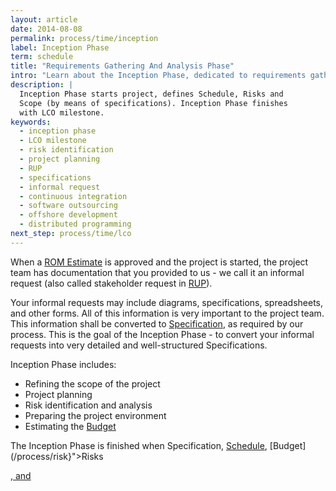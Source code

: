 ```yaml
---
layout: article
date: 2014-08-08
permalink: process/time/inception
label: Inception Phase
term: schedule
title: "Requirements Gathering And Analysis Phase"
intro: "Learn about the Inception Phase, dedicated to requirements gathering"
description: |
  Inception Phase starts project, defines Schedule, Risks and
  Scope (by means of specifications). Inception Phase finishes
  with LCO milestone.
keywords:
  - inception phase
  - LCO milestone
  - risk identification
  - project planning
  - RUP
  - specifications
  - informal request
  - continuous integration
  - software outsourcing
  - offshore development
  - distributed programming
next_step: process/time/lco
---
```


When a [ROM Estimate](/process/cost/rom) is approved and the project is started, the project team
has documentation that you provided to us - we call it an informal request (also called stakeholder
request in [RUP](http://www.ibm.com/rational)).

Your informal requests may include diagrams, specifications, spreadsheets, and other forms. All of
this information is very important to the project team. This information shall be converted to
[Specification](/process/scope/specification), as required by our process. This is the goal of the
Inception Phase - to convert your informal requests into very detailed and well-structured Specifications.

Inception Phase includes:

 * Refining the scope of the project
 * Project planning
 * Risk identification and analysis
 * Preparing the project environment
 * Estimating the [Budget](/process/cost)

The Inception Phase is finished when Specification, [Schedule](/process/time/schedule), [Budget](/process/risk}">Risks

<a href="${url:process/cost) are prepared and you reviewed them.     Approval of these documents means a green light for the continuation of the project.     The Inception Phase is finished     with an [LCO Milestone](/process/time/lco)."/>

, and
